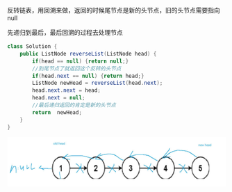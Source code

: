 反转链表，用回溯来做，返回的时候尾节点是新的头节点，旧的头节点需要指向null

先递归到最后，最后回溯的过程去处理节点
 
```java
class Solution {
    public ListNode reverseList(ListNode head) {
        if(head == null) {return null;}
        //到尾节点了就返回这个反转的头节点    
        if(head.next == null) {return head;}
        ListNode newHead = reverseList(head.next);
        head.next.next = head;   
        head.next = null;
        //最后递归返回的肯定是新的头节点  
        return  newHead;
    }
}
```


![img_1.png](img_1.png)